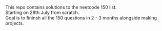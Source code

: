 This repo contains solutions to the neetcode 150 list. <br>
Starting on 28th July from scratch.<br>
Goal is to fininsh all the 150 questions in 2 - 3 months alongside making projects.
